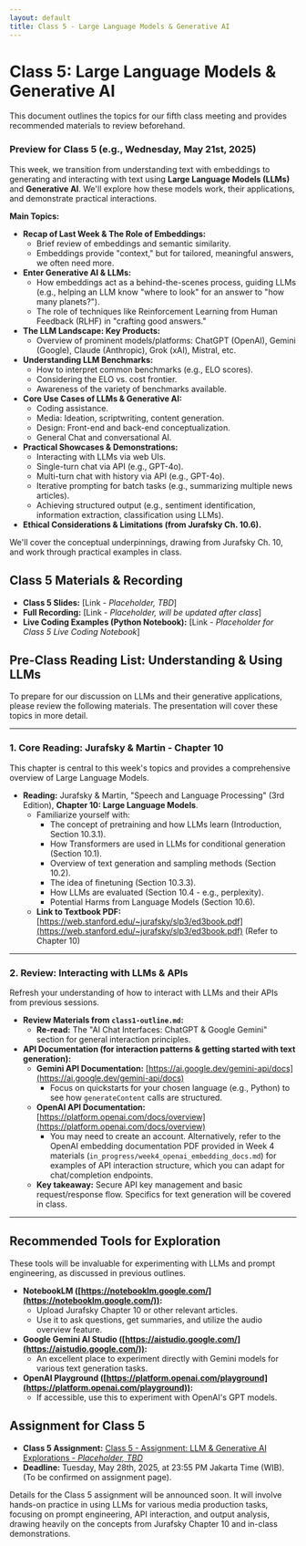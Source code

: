 ```yaml
---
layout: default
title: Class 5 - Large Language Models & Generative AI
---
```


# Class 5: Large Language Models & Generative AI

This document outlines the topics for our fifth class meeting and provides recommended materials to review beforehand.

### Preview for Class 5 (e.g., Wednesday, May 21st, 2025)

This week, we transition from understanding text with embeddings to generating and interacting with text using **Large Language Models (LLMs)** and **Generative AI**. We'll explore how these models work, their applications, and demonstrate practical interactions.

**Main Topics:**

*   **Recap of Last Week & The Role of Embeddings:**
    *   Brief review of embeddings and semantic similarity.
    *   Embeddings provide "context," but for tailored, meaningful answers, we often need more.
*   **Enter Generative AI & LLMs:**
    *   How embeddings act as a behind-the-scenes process, guiding LLMs (e.g., helping an LLM know "where to look" for an answer to "how many planets?").
    *   The role of techniques like Reinforcement Learning from Human Feedback (RLHF) in "crafting good answers."
*   **The LLM Landscape: Key Products:**
    *   Overview of prominent models/platforms: ChatGPT (OpenAI), Gemini (Google), Claude (Anthropic), Grok (xAI), Mistral, etc.
*   **Understanding LLM Benchmarks:**
    *   How to interpret common benchmarks (e.g., ELO scores).
    *   Considering the ELO vs. cost frontier.
    *   Awareness of the variety of benchmarks available.
*   **Core Use Cases of LLMs & Generative AI:**
    *   Coding assistance.
    *   Media: Ideation, scriptwriting, content generation.
    *   Design: Front-end and back-end conceptualization.
    *   General Chat and conversational AI.
*   **Practical Showcases & Demonstrations:**
    *   Interacting with LLMs via web UIs.
    *   Single-turn chat via API (e.g., GPT-4o).
    *   Multi-turn chat with history via API (e.g., GPT-4o).
    *   Iterative prompting for batch tasks (e.g., summarizing multiple news articles).
    *   Achieving structured output (e.g., sentiment identification, information extraction, classification using LLMs).
*   **Ethical Considerations & Limitations (from Jurafsky Ch. 10.6).**

We'll cover the conceptual underpinnings, drawing from Jurafsky Ch. 10, and work through practical examples in class.

## Class 5 Materials & Recording

*   **Class 5 Slides:** [Link - *Placeholder, TBD*]
*   **Full Recording:** [Link - *Placeholder, will be updated after class*]
*   **Live Coding Examples (Python Notebook):** [Link - *Placeholder for Class 5 Live Coding Notebook*]

## Pre-Class Reading List: Understanding & Using LLMs

To prepare for our discussion on LLMs and their generative applications, please review the following materials. The presentation will cover these topics in more detail.

---

### 1. Core Reading: Jurafsky & Martin - Chapter 10

This chapter is central to this week's topics and provides a comprehensive overview of Large Language Models.

*   **Reading:** Jurafsky & Martin, "Speech and Language Processing" (3rd Edition), **Chapter 10: Large Language Models**.
    *   Familiarize yourself with:
        *   The concept of pretraining and how LLMs learn (Introduction, Section 10.3.1).
        *   How Transformers are used in LLMs for conditional generation (Section 10.1).
        *   Overview of text generation and sampling methods (Section 10.2).
        *   The idea of finetuning (Section 10.3.3).
        *   How LLMs are evaluated (Section 10.4 - e.g., perplexity).
        *   Potential Harms from Language Models (Section 10.6).
    *   **Link to Textbook PDF:** [https://web.stanford.edu/~jurafsky/slp3/ed3book.pdf](https://web.stanford.edu/~jurafsky/slp3/ed3book.pdf) (Refer to Chapter 10)

---

### 2. Review: Interacting with LLMs & APIs

Refresh your understanding of how to interact with LLMs and their APIs from previous sessions.

*   **Review Materials from `class1-outline.md`:**
    *   **Re-read:** The "AI Chat Interfaces: ChatGPT & Google Gemini" section for general interaction principles.
*   **API Documentation (for interaction patterns & getting started with text generation):**
    *   **Gemini API Documentation:** [https://ai.google.dev/gemini-api/docs](https://ai.google.dev/gemini-api/docs)
        *   Focus on quickstarts for your chosen language (e.g., Python) to see how `generateContent` calls are structured.
    *   **OpenAI API Documentation:** [https://platform.openai.com/docs/overview](https://platform.openai.com/docs/overview)
        *   You may need to create an account. Alternatively, refer to the OpenAI embedding documentation PDF provided in Week 4 materials (`in_progress/week4_openai_embedding_docs.md`) for examples of API interaction structure, which you can adapt for chat/completion endpoints.
    *   **Key takeaway:** Secure API key management and basic request/response flow. Specifics for text generation will be covered in class.

---

## Recommended Tools for Exploration

These tools will be invaluable for experimenting with LLMs and prompt engineering, as discussed in previous outlines.

*   **NotebookLM ([https://notebooklm.google.com/](https://notebooklm.google.com/)):**
    *   Upload Jurafsky Chapter 10 or other relevant articles.
    *   Use it to ask questions, get summaries, and utilize the audio overview feature.
*   **Google Gemini AI Studio ([https://aistudio.google.com/](https://aistudio.google.com/)):**
    *   An excellent place to experiment directly with Gemini models for various text generation tasks.
*   **OpenAI Playground ([https://platform.openai.com/playground](https://platform.openai.com/playground)):**
    *   If accessible, use this to experiment with OpenAI's GPT models.

## Assignment for Class 5

*   **Class 5 Assignment:** [Class 5 - Assignment: LLM & Generative AI Explorations - *Placeholder, TBD*](./class5-assignment.md)
*   **Deadline:** Tuesday, May 28th, 2025, at 23:55 PM Jakarta Time (WIB). (To be confirmed on assignment page).

Details for the Class 5 assignment will be announced soon. It will involve hands-on practice in using LLMs for various media production tasks, focusing on prompt engineering, API interaction, and output analysis, drawing heavily on the concepts from Jurafsky Chapter 10 and in-class demonstrations.